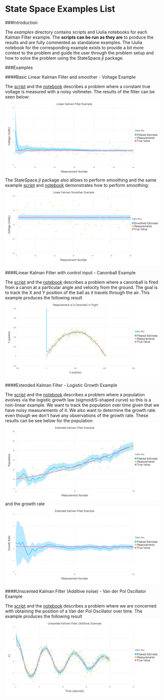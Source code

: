 State Space Examples List
=========================

###Introduction

The *examples* directory contains scripts and IJulia notebooks for each Kalman Filter example. The **scripts can be run as they are** to produce the results and are fully commented as standalone examples. The IJulia notebook for the corresponding example exists to provide a bit more context to the problem and guide the user through the problem setup and how to solve the problem using the StateSpace.jl package.

###Examples

####Basic Linear Kalman Filter and smoother - Voltage Example

The [script](https://github.com/JonnyCBB/StateSpace.jl/blob/master/examples/LinearKalmanFilter_VoltageExample.jl) and the [notebook](https://github.com/JonnyCBB/StateSpace.jl/blob/master/examples/LinearKalmanFilter_VoltageExample.ipynb) describes a problem where a constant true voltage is measured with a noisy voltmeter. The results of the filter can be seen below: ![LKF filter](figures/LKF_filtered_plot.png) The StateSpace.jl package also allows to perform smoothing and the same example [script](https://github.com/JonnyCBB/StateSpace.jl/blob/master/examples/LinearKalmanFilter_VoltageExample.jl) and [notebook](https://github.com/JonnyCBB/StateSpace.jl/blob/master/examples/LinearKalmanFilter_VoltageExample.ipynb) demonstrates how to perform smoothing: ![LKF smoother](figures/LKF_smoothed_plot.png)

####Linear Kalman Filter with control input - Canonball Example

The [script](https://github.com/JonnyCBB/StateSpace.jl/blob/exampleREADME/examples/LinearKalmanFilterControlInput_CanonBallExample.jl) and the [notebook](https://github.com/JonnyCBB/StateSpace.jl/blob/exampleREADME/examples/LinearKalmanFilterControlInput_CanonBallExample.ipynb) describes a problem where a canonball is fired from a canon at a particular angle and velocity from the ground. The goal is to track the X and Y position of the ball as it travels through the air. This example produces the following result ![LKF control](figures/LKF_control_plot.png)

####Extended Kalman Filter - Logistic Growth Example

The [script](https://github.com/JonnyCBB/StateSpace.jl/blob/exampleREADME/examples/ExtendedKalmanFilter_LogisticGrowthExample.jl) and the [notebook](https://github.com/JonnyCBB/StateSpace.jl/blob/exampleREADME/examples/ExtendedKalmanFilter_LogisticGrowthExample.ipynb) describes a problem where a population evolves via the logistic growth law (sigmoid/S-shaped curve) so this is a non-linear example. We want to track the population over time given that we have noisy measurements of it. We also want to determine the growth rate even though we don't have any observations of the growth rate. These results can be see below for the population ![EKF control](figures/EKF_population_plot.png) and the growth rate ![EKF control](figures/EKF_growthrate_plot.png)

####Unscented Kalman Filter (Additive noise) - Van der Pol Oscillator Example

The [script](https://github.com/JonnyCBB/StateSpace.jl/blob/master/examples/UnscentedKalmanFilter_DampedOscillatorExample.jl) and the [notebook](https://github.com/JonnyCBB/StateSpace.jl/blob/master/examples/UnscentedKalmanFilter_DampedOscillatorExample.ipynb) describes a problem where we are concerned with obtaining the position of a Van der Pol Oscillator over time. The example produces the following result
![UKF additive](figures/UKFadditive_vanderpol_plot.png)
